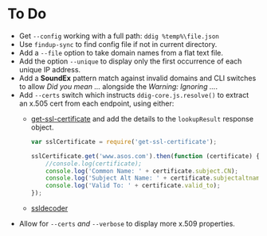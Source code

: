 # To Do

* Get `--config` working with a full path: `ddig %temp%\file.json`
* Use `findup-sync` to find config file if not in current directory.
* Add a `--file` option to take domain names from a flat text file.
* Add the option `--unique` to display only the first occurrence of each unique IP address.
* Add a **SoundEx** pattern match against invalid domains and CLI switches to allow *Did you mean ...* alongside the *Warning: Ignoring ...*.
* Add `--certs` switch which instructs `ddig-core.js.resolve()` to extract an x.505 cert from each endpoint, using either:
  * [get-ssl-certificate](https://www.npmjs.com/package/get-ssl-certificate) and add the details to the `lookupResult` response object.

    ```javascript
    var sslCertificate = require('get-ssl-certificate');

    sslCertificate.get('www.asos.com').then(function (certificate) {
        //console.log(certificate);
        console.log('Common Name: ' + certificate.subject.CN);
        console.log('Subject Alt Name: ' + certificate.subjectaltname);
        console.log('Valid To: ' + certificate.valid_to);
    });
    ```

  * [ssldecoder](https://www.npmjs.com/package/ssldecoder)
* Allow for `--certs` *and* `--verbose` to display more x.509 properties.
